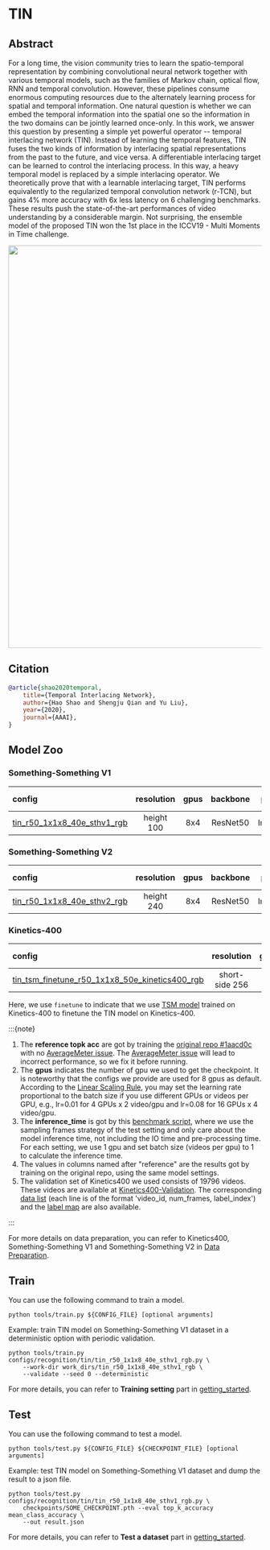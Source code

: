 # TIN

## Abstract

<!-- [ABSTRACT] -->

For a long time, the vision community tries to learn the spatio-temporal representation by combining convolutional neural network together with various temporal models, such as the families of Markov chain, optical flow, RNN and temporal convolution. However, these pipelines consume enormous computing resources due to the alternately learning process for spatial and temporal information. One natural question is whether we can embed the temporal information into the spatial one so the information in the two domains can be jointly learned once-only. In this work, we answer this question by presenting a simple yet powerful operator -- temporal interlacing network (TIN). Instead of learning the temporal features, TIN fuses the two kinds of information by interlacing spatial representations from the past to the future, and vice versa. A differentiable interlacing target can be learned to control the interlacing process. In this way, a heavy temporal model is replaced by a simple interlacing operator. We theoretically prove that with a learnable interlacing target, TIN performs equivalently to the regularized temporal convolution network (r-TCN), but gains 4% more accuracy with 6x less latency on 6 challenging benchmarks. These results push the state-of-the-art performances of video understanding by a considerable margin. Not surprising, the ensemble model of the proposed TIN won the 1st place in the ICCV19 - Multi Moments in Time challenge.

<!-- [IMAGE] -->
<div align=center>
<img src="https://user-images.githubusercontent.com/34324155/143018602-d32bd546-e4f5-442c-9173-e4303676efb3.png" width="800"/>
</div>

## Citation

<!-- [ALGORITHM] -->

```BibTeX
@article{shao2020temporal,
    title={Temporal Interlacing Network},
    author={Hao Shao and Shengju Qian and Yu Liu},
    year={2020},
    journal={AAAI},
}
```

## Model Zoo

### Something-Something V1

|config | resolution | gpus | backbone| pretrain | top1 acc| top5 acc | reference top1 acc | reference top5 acc | gpu_mem(M)  | ckpt | log| json|
|:--|:--:|:--:|:--:|:--:|:--:|:--:|:--:|:--:|:--:|:--:|:--:|:--:|
|[tin_r50_1x1x8_40e_sthv1_rgb](/configs/recognition/tin/tin_r50_1x1x8_40e_sthv1_rgb.py)|height 100|8x4| ResNet50 | ImageNet | 44.25 | 73.94 | 44.04 | 72.72 | 6181 | [ckpt](https://download.openmmlab.com/mmaction/recognition/tin/tin_r50_1x1x8_40e_sthv1_rgb/tin_r50_1x1x8_40e_sthv1_rgb_20200729-4a33db86.pth) | [log](https://download.openmmlab.com/mmaction/recognition/tin/tin_r50_1x1x8_40e_sthv1_rgb/20200729_034132.log) | [json](https://download.openmmlab.com/mmaction/recognition/tin/tin_r50_1x1x8_40e_sthv1_rgb/20200729_034132.log.json) |

### Something-Something V2

|config | resolution | gpus | backbone| pretrain | top1 acc| top5 acc | reference top1 acc | reference top5 acc | gpu_mem(M)  | ckpt | log| json|
|:--|:--:|:--:|:--:|:--:|:--:|:--:|:--:|:--:|:--:|:--:|:--:|:--:|
|[tin_r50_1x1x8_40e_sthv2_rgb](/configs/recognition/tin/tin_r50_1x1x8_40e_sthv2_rgb.py)|height 240|8x4| ResNet50 | ImageNet | 56.70 | 83.62 | 56.48 | 83.45 | 6185 | [ckpt](https://download.openmmlab.com/mmaction/recognition/tin/tin_r50_1x1x8_40e_sthv2_rgb/tin_r50_1x1x8_40e_sthv2_rgb_20200912-b27a7337.pth) | [log](https://download.openmmlab.com/mmaction/recognition/tin/tin_r50_1x1x8_40e_sthv2_rgb/20200912_225451.log) | [json](https://download.openmmlab.com/mmaction/recognition/tin/tin_r50_1x1x8_40e_sthv2_rgb/20200912_225451.log.json) |

### Kinetics-400

|config | resolution | gpus | backbone| pretrain | top1 acc| top5 acc | gpu_mem(M)  | ckpt | log| json|
|:--|:--:|:--:|:--:|:--:|:--:|:--:|:--:|:--:|:--:|:--:|
|[tin_tsm_finetune_r50_1x1x8_50e_kinetics400_rgb](/configs/recognition/tin/tin_tsm_finetune_r50_1x1x8_50e_kinetics400_rgb.py)|short-side 256|8x4| ResNet50 | TSM-Kinetics400 | 70.89 | 89.89 | 6187 | [ckpt](https://download.openmmlab.com/mmaction/recognition/tin/tin_tsm_finetune_r50_1x1x8_50e_kinetics400_rgb/tin_tsm_finetune_r50_1x1x8_50e_kinetics400_rgb_20200810-4a146a70.pth) | [log](https://download.openmmlab.com/mmaction/recognition/tin/tin_tsm_finetune_r50_1x1x8_50e_kinetics400_rgb/20200809_142447.log) | [json](https://download.openmmlab.com/mmaction/recognition/tin/tin_tsm_finetune_r50_1x1x8_50e_kinetics400_rgb/20200809_142447.log.json) |

Here, we use `finetune` to indicate that we use [TSM model](https://download.openmmlab.com/mmaction/recognition/tsm/tsm_r50_1x1x8_50e_kinetics400_rgb/tsm_r50_1x1x8_50e_kinetics400_rgb_20200607-af7fb746.pth) trained on Kinetics-400 to finetune the TIN model on Kinetics-400.

:::{note}

1. The **reference topk acc** are got by training the [original repo #1aacd0c](https://github.com/deepcs233/TIN/tree/1aacd0c4c30d5e1d334bf023e55b855b59f158db) with no [AverageMeter issue](https://github.com/deepcs233/TIN/issues/4).
   The [AverageMeter issue](https://github.com/deepcs233/TIN/issues/4) will lead to incorrect performance, so we fix it before running.
2. The **gpus** indicates the number of gpu we used to get the checkpoint. It is noteworthy that the configs we provide are used for 8 gpus as default.
   According to the [Linear Scaling Rule](https://arxiv.org/abs/1706.02677), you may set the learning rate proportional to the batch size if you use different GPUs or videos per GPU,
   e.g., lr=0.01 for 4 GPUs x 2 video/gpu and lr=0.08 for 16 GPUs x 4 video/gpu.
3. The **inference_time** is got by this [benchmark script](/tools/analysis/benchmark.py), where we use the sampling frames strategy of the test setting and only care about the model inference time,
   not including the IO time and pre-processing time. For each setting, we use 1 gpu and set batch size (videos per gpu) to 1 to calculate the inference time.
4. The values in columns named after "reference" are the results got by training on the original repo, using the same model settings.
5. The validation set of Kinetics400 we used consists of 19796 videos. These videos are available at [Kinetics400-Validation](https://mycuhk-my.sharepoint.com/:u:/g/personal/1155136485_link_cuhk_edu_hk/EbXw2WX94J1Hunyt3MWNDJUBz-nHvQYhO9pvKqm6g39PMA?e=a9QldB). The corresponding [data list](https://download.openmmlab.com/mmaction/dataset/k400_val/kinetics_val_list.txt) (each line is of the format 'video_id, num_frames, label_index') and the [label map](https://download.openmmlab.com/mmaction/dataset/k400_val/kinetics_class2ind.txt) are also available.

:::

For more details on data preparation, you can refer to Kinetics400, Something-Something V1 and Something-Something V2 in [Data Preparation](/docs/data_preparation.md).

## Train

You can use the following command to train a model.

```shell
python tools/train.py ${CONFIG_FILE} [optional arguments]
```

Example: train TIN model on Something-Something V1 dataset in a deterministic option with periodic validation.

```shell
python tools/train.py configs/recognition/tin/tin_r50_1x1x8_40e_sthv1_rgb.py \
    --work-dir work_dirs/tin_r50_1x1x8_40e_sthv1_rgb \
    --validate --seed 0 --deterministic
```

For more details, you can refer to **Training setting** part in [getting_started](/docs/getting_started.md#training-setting).

## Test

You can use the following command to test a model.

```shell
python tools/test.py ${CONFIG_FILE} ${CHECKPOINT_FILE} [optional arguments]
```

Example: test TIN model on Something-Something V1 dataset and dump the result to a json file.

```shell
python tools/test.py configs/recognition/tin/tin_r50_1x1x8_40e_sthv1_rgb.py \
    checkpoints/SOME_CHECKPOINT.pth --eval top_k_accuracy mean_class_accuracy \
    --out result.json
```

For more details, you can refer to **Test a dataset** part in [getting_started](/docs/getting_started.md#test-a-dataset).
